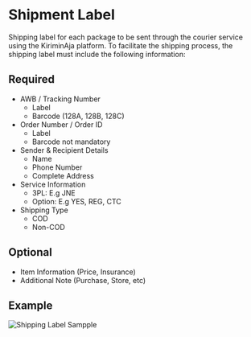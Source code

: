 # Shipment Label
Shipping label for each package to be sent through the courier service using the KiriminAja platform. To facilitate the shipping process, the shipping label must include the following information:

## Required
- AWB / Tracking Number
  - Label
  - Barcode (128A, 128B, 128C)
- Order Number / Order ID
  - Label
  - Barcode not mandatory
- Sender & Recipient Details
  - Name
  - Phone Number
  - Complete Address
- Service Information
  - 3PL: E.g JNE
  - Option: E.g YES, REG, CTC
- Shipping Type
  - COD
  - Non-COD

## Optional
- Item Information (Price, Insurance)
- Additional Note (Purchase, Store, etc)

## Example
![Shipping Label Sampple](/img/shipping-label-1.png)
